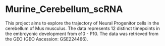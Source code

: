 # Murine_Cerebellum_scRNA

This project aims to explore the trajectory of Neural Progenitor cells in the cerebellum of Mus musculus. The data represents 12 distinct timepoints in the embroyonic development from e10 - P10. The data was retrieved from the GEO (GEO Ascession: GSE224466). 
